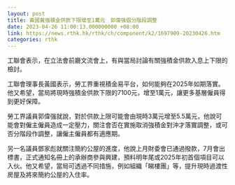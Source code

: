 ```yaml
---
layout: post
title: 黃國冀強積金供款下限增至1萬元　郭偉强倡分階段調整
date: 2023-04-26 11:00:13.000000000 +08:00
link: https://news.rthk.hk/rthk/ch/component/k2/1697909-20230426.htm
categories: rthk
---
```


工聯會表示，在立法會前廳文流會上，有與當局討論有關強積金供款入息上下限的檢討。

工聯會理事長黃國表示，勞工界重視積金易平台，如何能夠在2025年如期落實。他又希望，當局將現時強積金供款下限的7100元，增至1萬元，讓更多基層僱員得到更好保障。

勞工界議員郭偉强就說，對於供款上限可能會由現時3萬元增至5.5萬元，他說可能會對僱主僱員造成一定壓力，關注會否在實施取消強積金對沖才落實調整，或可否分階段作調整，讓僱主僱員都有適應期。

另一名議員鄧家彪就關注簡約公屋的進度，他說上月財委會已通過撥款，7月會出標書，正式通知名冊上的承辦商參與興建，預料明年尾或2025年初首個項目可以入伙。他又希望，當局可透過不同措施，例如組織「睇樓團」等，提升現時過渡性房屋及將來簡約公屋的入住率。
